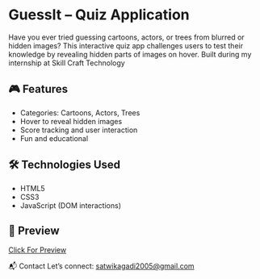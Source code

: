 # GuessIt – Quiz Application

Have you ever tried guessing cartoons, actors, or trees from blurred or hidden images? This interactive quiz app challenges users to test their knowledge by revealing hidden parts of images on hover.
Built during my internship at Skill Craft Technology

## 🎮 Features

- Categories: Cartoons, Actors, Trees
- Hover to reveal hidden images
- Score tracking and user interaction
- Fun and educational

## 🛠️ Technologies Used

- HTML5
- CSS3
- JavaScript (DOM interactions)

## 📸 Preview

[Click For Preview](https://gadi-satwika.github.io/GuessIt-QuizApp/
)

📬 Contact
Let’s connect: satwikagadi2005@gmail.com
